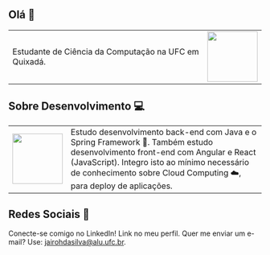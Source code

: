 ## Olá 👋

<table>
  <tr>
    <td align="left" style="width: 100%;">Estudante de Ciência da Computação na UFC em Quixadá.
    </td>
    <td align="right">
      <img src="https://media.tenor.com/NeJfHqkmdMIAAAAi/tux-linux-penguin.gif" width="100" height="100">
    </td>
  </tr>
</table>

## Sobre Desenvolvimento 💻

<table>
  <tr>
    <td align="right">
      <img src="https://media.tenor.com/64kfxuF34SwAAAAi/clouds-sky.gif" width="100" height="100">
    </td>
    <td style="width: 100%;">
Estudo desenvolvimento back-end com Java e o Spring Framework 🌱. Também estudo desenvolvimento front-end com Angular e React (JavaScript). Integro isto ao mínimo necessário de conhecimento sobre Cloud Computing ☁️, para deploy de aplicações.
    </td>
  </tr>
</table>

## Redes Sociais 👥

Conecte-se comigo no LinkedIn! Link no meu perfil. Quer me enviar um e-mail? Use: [jairohdasilva@alu.ufc.br](mailto:jairohdasilva@alu.ufc.br).
